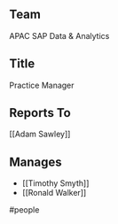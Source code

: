 ## Team
APAC SAP Data & Analytics

## Title
Practice Manager

## Reports To
[[Adam Sawley]]

## Manages
- [[Timothy Smyth]]
- [[Ronald Walker]]



#people 